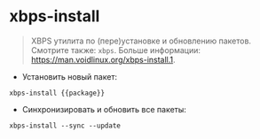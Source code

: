 # xbps-install

> XBPS утилита по (пере)установке и обновлению пакетов.
> Смотрите также: `xbps`.
> Больше информации: <https://man.voidlinux.org/xbps-install.1>.

- Установить новый пакет:

`xbps-install {{package}}`

- Синхронизировать и обновить все пакеты:

`xbps-install --sync --update`
